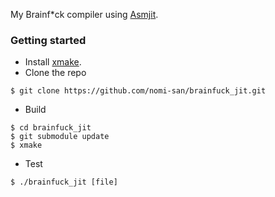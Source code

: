 My Brainf*ck compiler using [Asmjit](https://github.com/asmjit/asmjit).

### Getting started

- Install [xmake](https://xmake.io/).
- Clone the repo
```
$ git clone https://github.com/nomi-san/brainfuck_jit.git
```

- Build
```
$ cd brainfuck_jit
$ git submodule update
$ xmake
```

- Test
```
$ ./brainfuck_jit [file]
```
